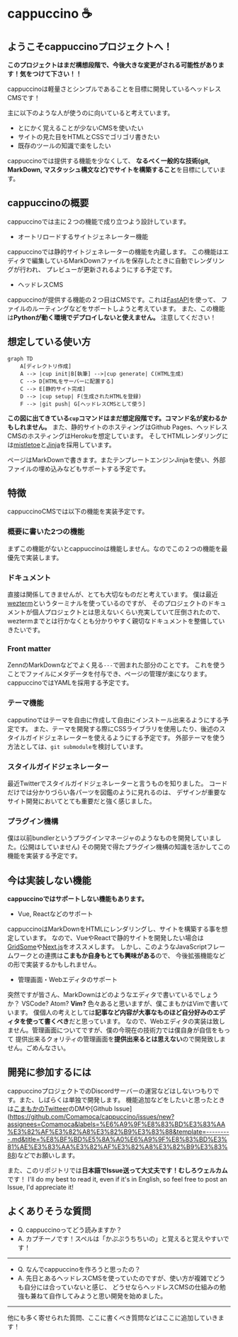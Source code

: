 # cappuccino ☕

## **ようこそcappuccinoプロジェクトへ！**

**このプロジェクトはまだ構想段階で、今後大きな変更がされる可能性があります！気をつけて下さい！！**

cappuccinoは軽量さとシンプルであることを目標に開発しているヘッドレスCMSです！

主に以下のような人が使うのに向いていると考えています。

- とにかく覚えることが少ないCMSを使いたい
- サイトの見た目をHTMLとCSSでゴリゴリ書きたい
- 既存のツールの知識で楽をしたい

cappuccinoでは提供する機能を少なくして、
**なるべく一般的な技術(git, MarkDown, マスタッシュ構文など)でサイトを構築すること**を目標にしています。

## cappuccinoの概要

cappuccinoでは主に２つの機能で成り立つよう設計しています。

- オートリロードするサイトジェネレーター機能

cappuccinoでは静的サイトジェネレーターの機能を内蔵します。
この機能はエディタで編集しているMarkDownファイルを保存したときに自動でレンダリングが行われ、
プレビューが更新されるようにする予定です。


- ヘッドレスCMS

cappuccinoが提供する機能の２つ目はCMSです。これは[FastAPI](https://fastapi.tiangolo.com/)を使って、
ファイルのルーティングなどをサポートしようと考えています。
また、この機能は**Pythonが動く環境でデプロイしないと使えません。** 注意してください！


## 想定している使い方

```mermaid
graph TD
    A[ディレクトリ作成]
    A --> |cup init|B[執筆] -->|cup generate| C(HTML生成)
    C --> D[HTMLをサーバーに配置する]
    C --> E[静的サイト完成]
    D --> |cup setup| F(生成されたHTMLを登録)
    F --> |git push| G[ヘッドレスCMSとして使う]
```
**この図に出てきている`cup`コマンドはまだ想定段階です。コマンド名が変わるかもしれません。**
また、静的サイトのホスティングはGithub Pages、ヘッドレスCMSのホスティングはHerokuを想定しています。
そしてHTMLレンダリングには[mistletoe](https://github.com/miyuchina/mistletoe)と[Jinja](https://github.com/pallets/jinja)を採用しています。

ページはMarkDownで書きます。またテンプレートエンジンJinjaを使い、外部ファイルの埋め込みなどもサポートする予定です。

## 特徴
cappuccinoCMSでは以下の機能を実装予定です。

### 概要に書いた2つの機能

まずこの機能がないとcappuccinoは機能しません。なのでこの２つの機能を最優先で実装します。

### ドキュメント

直接は関係してきませんが、とても大切なものだと考えています。
僕は最近[wezterm](https://wezfurlong.org/wezterm/)というターミナルを使っているのですが、
そのプロジェクトのドキュメントが個人プロジェクトとは思えないくらい充実していて圧倒されたので、
weztermまでとは行かなくとも分かりやすく親切なドキュメントを整備していきたいです。

### Front matter

ZennのMarkDownなどでよく見る`---`で囲まれた部分のことです。
これを使うことでファイルにメタデータを付与でき、ページの管理が楽になります。
cappuccinoではYAMLを採用する予定です。

### テーマ機能

capputinoではテーマを自由に作成して自由にインストール出来るようにする予定です。
また、テーマを開発する際にCSSライブラリを使用したり、後述のスタイルガイドジェネレーターを使えるようにする予定です。
外部テーマを使う方法としては、`git submodule`を検討しています。

### スタイルガイドジェネレーター

最近Twitterでスタイルガイドジェネレーターと言うものを知りました。
コードだけでは分かりづらい各パーツを図鑑のように見れるのは、
デザインが重要なサイト開発においてとても重要だと強く感じました。


### プラグイン機構

僕は以前bundlerというプラグインマネージャのようなものを開発していました。(公開はしていません)
その開発で得たプラグイン機構の知識を活かしてこの機能を実装する予定です。


## 今は実装しない機能
**cappuccinoではサポートしない機能もあります。**

- Vue, Reactなどのサポート

cappuccinoはMarkDownをHTMLにレンダリングし、サイトを構築する事を想定しています。
なので、VueやReactで静的サイトを開発したい場合は[GridSome](https://gridsome.org/)や[Next.js](https://nextjs.org/)をオススメします。
しかし、このようなJavaScriptフレームワークとの連携は**こまもか自身もとても興味がある**ので、
今後拡張機能などの形で実装するかもしれません。

- 管理画面・Webエディタのサポート

突然ですが皆さん、MarkDownはどのようなエディタで書いているでしょうか？
VSCode? Atom? **Vim?** 色々あると思いますが、僕こまもかはVimで書いています。
僕個人の考えとしては**記事など内容が大事なものほど自分好みのエディタを使って書くべき**だと思っています。
なので、Webエディタの実装は致しません。管理画面についてですが、僕の今現在の技術力では僕自身が自信をもって
提供出来るクォリティの管理画面を**提供出来るとは思えない**ので開発致しません。ごめんなさい。

## 開発に参加するには

cappuccinoプロジェクトでのDiscordサーバーの運営などはしないつもりです。また、しばらくは単独で開発します。
機能追加などをしたいと思ったときは[こまもかのTwitteer](https://twitter.com/Comamoca_)のDMや[Github Issue](https://github.com/Comamoca/cappuccino/issues/new?assignees=Comamoca&labels=%E6%A9%9F%E8%83%BD%E3%83%AA%E3%82%AF%E3%82%A8%E3%82%B9%E3%83%88&template=---------.md&title=%E8%BF%BD%E5%8A%A0%E6%A9%9F%E8%83%BD%E3%81%AE%E3%83%AA%E3%82%AF%E3%82%A8%E3%82%B9%E3%83%88)などでお願いします。

また、このリポジトリでは**日本語でIssue送って大丈夫です！むしろウェルカム**です！
I'll do my best to read it, even if it's in English, so feel free to post an Issue, I'd appreciate it!


## よくありそうな質問

- Q. cappuccinoってどう読みますか？
- A. カプチーノです！スペルは「かぷぷうちちいの」と覚えると覚えやすいです！
---
- Q. なんでcappuccinoを作ろうと思ったの？
- A. 先日とあるヘッドレスCMSを使っていたのですが、使い方が複雑でどうも自分には合っていないと感じ、
どうせならヘッドレスCMSの仕組みの勉強も兼ねて自作してみようと思い開発を始めました。
---

他にも多く寄せられた質問、ここに書くべき質問などはここに追加していきます！
